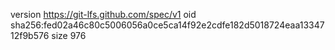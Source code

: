 version https://git-lfs.github.com/spec/v1
oid sha256:fed02a46c80c5006056a0ce5ca14f92e2cdfe182d5018724eaa1334712f9b576
size 976
